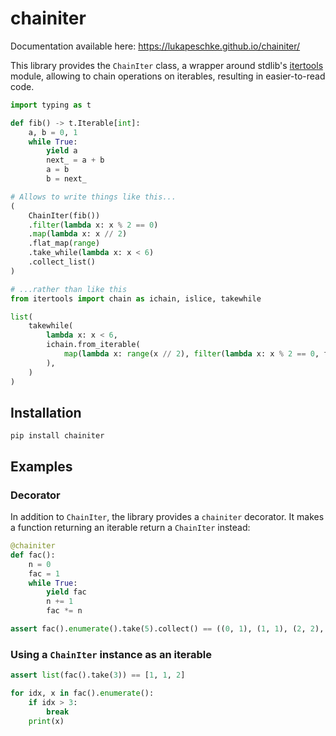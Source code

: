 # chainiter

Documentation available here: https://lukapeschke.github.io/chainiter/

This library provides the `ChainIter` class, a wrapper around stdlib's
[itertools](https://docs.python.org/3/library/itertools.html) module, allowing to chain
operations on iterables, resulting in easier-to-read code.

```python
import typing as t

def fib() -> t.Iterable[int]:
    a, b = 0, 1
    while True:
        yield a
        next_ = a + b
        a = b
        b = next_

# Allows to write things like this...
(
    ChainIter(fib())
    .filter(lambda x: x % 2 == 0)
    .map(lambda x: x // 2)
    .flat_map(range)
    .take_while(lambda x: x < 6)
    .collect_list()
)

# ...rather than like this
from itertools import chain as ichain, islice, takewhile

list(
    takewhile(
        lambda x: x < 6,
        ichain.from_iterable(
            map(lambda x: range(x // 2), filter(lambda x: x % 2 == 0, fib()))
        ),
    )
)
```

## Installation

```
pip install chainiter
```

## Examples

### Decorator

In addition to `ChainIter`, the library provides a `chainiter` decorator. It makes a function returning
an iterable return a `ChainIter` instead:

```python
@chainiter
def fac():
    n = 0
    fac = 1
    while True:
        yield fac
        n += 1
        fac *= n

assert fac().enumerate().take(5).collect() == ((0, 1), (1, 1), (2, 2), (3, 6), (4, 24))
```

### Using a `ChainIter` instance as an iterable

```python
assert list(fac().take(3)) == [1, 1, 2]

for idx, x in fac().enumerate():
    if idx > 3:
        break
    print(x)
```
